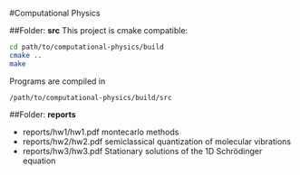#Computational Physics

##Folder: **src**
This project is cmake compatible:
```bash
cd path/to/computational-physics/build
cmake ..
make
```
Programs are compiled in 
```
/path/to/computational-physics/build/src
```
##Folder: **reports**
- reports/hw1/hw1.pdf montecarlo methods
- reports/hw2/hw2.pdf semiclassical quantization of molecular vibrations
- reports/hw3/hw3.pdf Stationary solutions of the 1D Schrödinger equation
